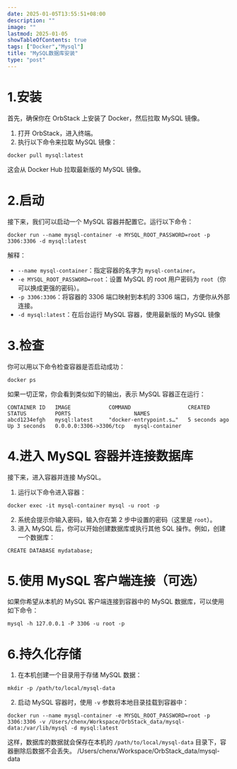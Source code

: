 ```yaml
---
date: 2025-01-05T13:55:51+08:00
description: ""
image: ""
lastmod: 2025-01-05
showTableOfContents: true
tags: ["Docker","Mysql"]
title: "MySQL数据库安装"
type: "post"
---
```

# 1.安装
首先，确保你在 OrbStack 上安装了 Docker，然后拉取 MySQL 镜像。
1. 打开 OrbStack，进入终端。
2. 执行以下命令来拉取 MySQL 镜像：
```shell
docker pull mysql:latest
```
这会从 Docker Hub 拉取最新版的 MySQL 镜像。
# 2.启动
接下来，我们可以启动一个 MySQL 容器并配置它。运行以下命令：
```shell
docker run --name mysql-container -e MYSQL_ROOT_PASSWORD=root -p 3306:3306 -d mysql:latest

```
解释：
- `--name mysql-container`：指定容器的名字为 `mysql-container`。
- `-e MYSQL_ROOT_PASSWORD=root`：设置 MySQL 的 root 用户密码为 `root`（你可以换成更强的密码）。
- `-p 3306:3306`：将容器的 3306 端口映射到本机的 3306 端口，方便你从外部连接。
- `-d mysql:latest`：在后台运行 MySQL 容器，使用最新版的 MySQL 镜像
# 3.检查
你可以用以下命令检查容器是否启动成功：
```shell
docker ps
```
如果一切正常，你会看到类似如下的输出，表示 MySQL 容器正在运行：
```shell
CONTAINER ID   IMAGE            COMMAND                  CREATED         STATUS         PORTS                    NAMES
abcd1234efgh   mysql:latest     "docker-entrypoint.s…"   5 seconds ago   Up 3 seconds   0.0.0.0:3306->3306/tcp   mysql-container

```
# 4.进入 MySQL 容器并连接数据库
接下来，进入容器并连接 MySQL。
1. 运行以下命令进入容器：
```shell
docker exec -it mysql-container mysql -u root -p
```
2. 系统会提示你输入密码，输入你在第 2 步中设置的密码（这里是 `root`）。
3. 进入 MySQL 后，你可以开始创建数据库或执行其他 SQL 操作。例如，创建一个数据库：
```mysql
CREATE DATABASE mydatabase;
```
# 5.使用 MySQL 客户端连接（可选）

如果你希望从本机的 MySQL 客户端连接到容器中的 MySQL 数据库，可以使用如下命令：
```shell
mysql -h 127.0.0.1 -P 3306 -u root -p
```
# 6.持久化存储
1. 在本机创建一个目录用于存储 MySQL 数据：
```shell
mkdir -p /path/to/local/mysql-data
```
2. 启动 MySQL 容器时，使用 `-v` 参数将本地目录挂载到容器中：
```shell
docker run --name mysql-container -e MYSQL_ROOT_PASSWORD=root -p 3306:3306 -v /Users/chenx/Workspace/OrbStack_data/mysql-data:/var/lib/mysql -d mysql:latest
```
这样，数据库的数据就会保存在本机的 `/path/to/local/mysql-data` 目录下，容器删除后数据不会丢失。
/Users/chenx/Workspace/OrbStack_data/mysql-data
